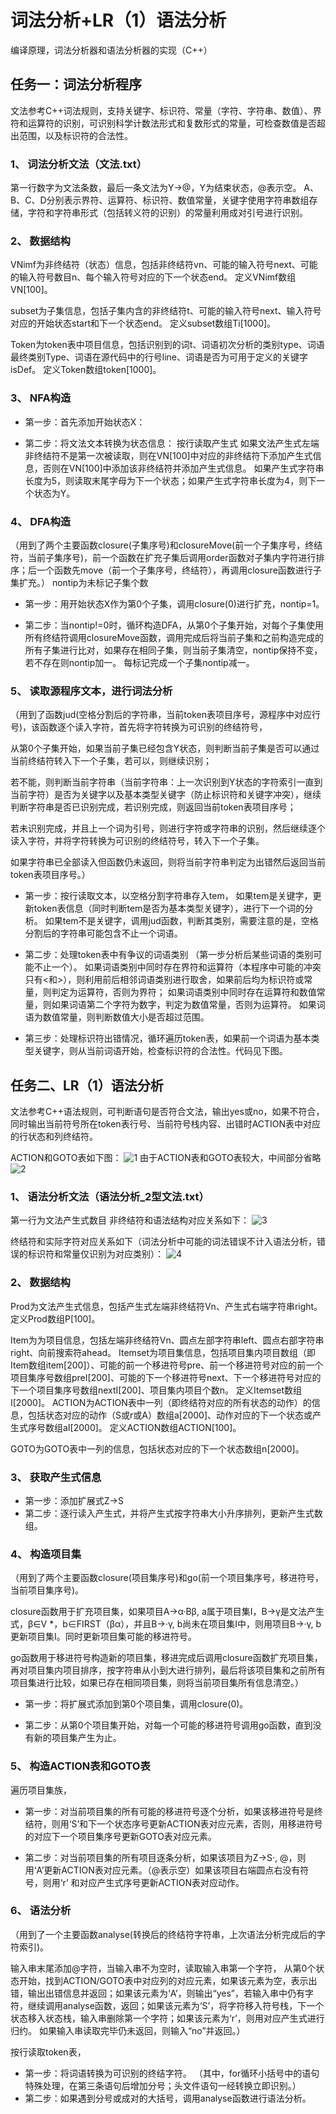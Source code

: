 # 词法分析+LR（1）语法分析
编译原理，词法分析器和语法分析器的实现（C++）

## 任务一：词法分析程序
文法参考C++词法规则，支持关键字、标识符、常量（字符、字符串、数值）、界符和运算符的识别，可识别科学计数法形式和复数形式的常量，可检查数值是否超出范围，以及标识符的合法性。

### 1、	词法分析文法（文法.txt）
第一行数字为文法条数，最后一条文法为Y->@，Y为结束状态，@表示空。
A、B、C、D分别表示界符、运算符、标识符、数值常量，关键字使用字符串数组存储，字符和字符串形式（包括转义符的识别）的常量利用成对引号进行识别。

### 2、	数据结构
VNimf为非终结符（状态）信息，包括非终结符vn、可能的输入符号next、可能的输入符号数目n、每个输入符号对应的下一个状态end。
定义VNimf数组VN[100]。

subset为子集信息，包括子集内含的非终结符t、可能的输入符号next、输入符号对应的开始状态start和下一个状态end。
定义subset数组Ti[1000]。

Token为token表中项目信息，包括识别到的词t、词语初次分析的类别type、词语最终类别Type、词语在源代码中的行号line、词语是否为可用于定义的关键字isDef。
定义Token数组token[1000]。
 

### 3、	NFA构造
 
* 第一步：首先添加开始状态X：
 
* 第二步：将文法文本转换为状态信息：
		按行读取产生式
		如果文法产生式左端非终结符不是第一次被读取，则在VN[100]中对应的非终结符下添加产生式信息，否则在VN[100]中添加该非终结符并添加产生式信息。
		如果产生式字符串长度为5，则读取末尾字母为下一个状态；如果产生式字符串长度为4，则下一个状态为Y。

### 4、	DFA构造
 
（用到了两个主要函数closure(子集序号)和closureMove(前一个子集序号，终结符，当前子集序号)，前一个函数在扩充子集后调用order函数对子集内字符进行排序；后一个函数先move（前一个子集序号，终结符），再调用closure函数进行子集扩充。）
nontip为未标记子集个数

* 第一步：用开始状态X作为第0个子集，调用closure(0)进行扩充，nontip=1。

* 第二步：当nontip!=0时，循环构造DFA，从第0个子集开始，对每个子集使用所有终结符调用closureMove函数，调用完成后将当前子集和之前构造完成的所有子集进行比对，如果存在相同子集，则当前子集清空，nontip保持不变，若不存在则nontip加一。
每标记完成一个子集nontip减一。
 
### 5、	读取源程序文本，进行词法分析
 
（用到了函数jud(空格分割后的字符串，当前token表项目序号，源程序中对应行号)，该函数逐个读入字符，首先将字符转换为可识别的终结符号，

从第0个子集开始，如果当前子集已经包含Y状态，则判断当前子集是否可以通过当前终结符转入下一个子集，若可以，则继续识别；

若不能，则判断当前字符串（当前字符串：上一次识别到Y状态的字符索引一直到当前字符）是否为关键字以及基本类型关键字（防止标识符和关键字冲突），继续判断字符串是否已识别完成，若识别完成，则返回当前token表项目序号；

若未识别完成，并且上一个词为引号，则进行字符或字符串的识别，然后继续逐个读入字符，并将字符转换为可识别的终结符号，转入下一个子集。

如果字符串已全部读入但函数仍未返回，则将当前字符串判定为出错然后返回当前token表项目序号。）

* 第一步：按行读取文本，以空格分割字符串存入tem，
如果tem是关键字，更新token表信息（同时判断tem是否为基本类型关键字），进行下一个词的分析。
如果tem不是关键字，调用jud函数，判断其类别，需要注意的是，空格分割后的字符串可能包含不止一个词语。

* 第二步：处理token表中有争议的词语类别
（第一步分析后某些词语的类别可能不止一个）。
如果词语类别中同时存在界符和运算符（本程序中可能的冲突只有<和>），则利用前后相邻词语类别进行取舍，如果前后均为标识符或常量，则判定为运算符，否则为界符；
如果词语类别中同时存在运算符和数值常量，则如果词语第二个字符为数字，判定为数值常量，否则为运算符。
如果词语为数值常量，则判断数值大小是否超过范围。
 
* 第三步：处理标识符出错情况，循环遍历token表，如果前一个词语为基本类型关键字，则从当前词语开始，检查标识符的合法性。代码见下图。
 



## 任务二、LR（1）语法分析
文法参考C++语法规则，可判断语句是否符合文法，输出yes或no，如果不符合，同时输出当前符号所在token表行号、当前符号栈内容、出错时ACTION表中对应的行状态和列终结符。

ACTION和GOTO表如下图：
![1](https://user-images.githubusercontent.com/100982395/186348773-e9c59457-596d-46e6-a530-b6c6781bfbb6.png)
由于ACTION表和GOTO表较大，中间部分省略
![2](https://user-images.githubusercontent.com/100982395/186348928-11d16ff6-d1c6-4988-9d6f-9a6b6c92be46.png)


### 1、	语法分析文法（语法分析_2型文法.txt）
第一行为文法产生式数目 
非终结符和语法结构对应关系如下：
![3](https://user-images.githubusercontent.com/100982395/186349380-c724fa8e-c155-4fe6-a35c-bbc05ae2d152.png)

终结符和实际字符对应关系如下（词法分析中可能的词法错误不计入语法分析，错误的标识符和常量仅识别为对应类别）：
![4](https://user-images.githubusercontent.com/100982395/186349462-2148ffc8-faef-48dd-bc2d-8ccc9fb7ffe2.png)



### 2、	数据结构
Prod为文法产生式信息，包括产生式左端非终结符Vn、产生式右端字符串right。
定义Prod数组P[100]。

Item为为项目信息，包括左端非终结符Vn、圆点左部字符串left、圆点右部字符串right、向前搜索符ahead。
Itemset为项目集信息，包括项目集内项目数组（即Item数组item[200]）、可能的前一个移进符号pre、前一个移进符号对应的前一个项目集序号数组preI[200]、可能的下一个移进符号next、下一个移进符号对应的下一个项目集序号数组nextI[200]、项目集内项目个数n。
定义Itemset数组I[2000]。
ACTION为ACTION表中一列（即终结符对应的所有状态的动作）的信息，包括状态对应的动作（S或r或A）数组a[2000]、动作对应的下一个状态或产生式序号数组aI[2000]。
定义ACTION数组ACTION[100]。

GOTO为GOTO表中一列的信息，包括状态对应的下一个状态数组n[2000]。
 


### 3、	获取产生式信息
 
* 第一步：添加扩展式Z->S
* 第二步：逐行读入产生式，并将产生式按字符串大小升序排列，更新产生式数组。

### 4、	构造项目集
 
（用到了两个主要函数closure(项目集序号)和go(前一个项目集序号，移进符号，当前项目集序号)。

closure函数用于扩充项目集，如果项目A->α·Bβ, a属于项目集I，B->γ是文法产生式，β∈V *，b∈FIRST（βα），并且B->·γ, b尚未在项目集I中，则用项目B->·γ, b更新项目集I。同时更新项目集可能的移进符号。

go函数用于移进符号构造新的项目集，移进完成后调用closure函数扩充项目集，再对项目集内项目排序，按字符串从小到大进行排列，最后将该项目集和之前所有项目集进行比较，如果已存在相同项目集，则将当前项目集所有信息清空。）

* 第一步：将扩展式添加到第0个项目集，调用closure(0)。

* 第二步：从第0个项目集开始，对每一个可能的移进符号调用go函数，直到没有新的项目集产生为止。

### 5、	构造ACTION表和GOTO表
 
遍历项目集族，
* 第一步：对当前项目集的所有可能的移进符号逐个分析，如果该移进符号是终结符，则用‘S’和下一个状态序号更新ACTION表对应元素，否则，用移进符号的对应下一个项目集序号更新GOTO表对应元素。

* 第二步：对当前项目集的所有项目逐条分析，如果该项目为Z->S·, @，则用‘A’更新ACTION表对应元素。（@表示空）如果该项目右端圆点右没有符号，则用‘r’ 和对应产生式序号更新ACTION表对应动作。

### 6、	语法分析
 
（用到了一个主要函数analyse(转换后的终结符字符串，上次语法分析完成后的字符索引)。

输入串末尾添加@字符，当输入串不为空时，读取输入串第一个字符，
从第0个状态开始，找到ACTION/GOTO表中对应列的对应元素，如果该元素为空，表示出错，输出出错信息并返回；如果该元素为‘A’，则输出“yes”，若输入串中仍有字符，继续调用analyse函数，返回；如果该元素为‘S’，将字符移入符号栈，下一个状态移入状态栈，输入串删除第一个字符；如果该元素为‘r’，则用对应产生式进行归约。
如果输入串读取完毕仍未返回，则输入“no”并返回。）

按行读取token表，
* 第一步：将词语转换为可识别的终结字符。
（其中，for循环小括号中的语句特殊处理，在第三条语句后增加分号；头文件语句一经转换立即识别。）
* 第二步：如果遇到分号或成对的大括号，调用analyse函数进行语法分析。
